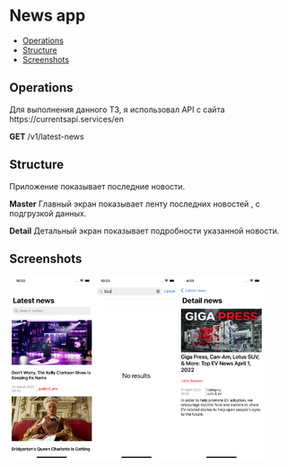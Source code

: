 # News app

 - [Operations](#operations)
 - [Structure](#structure)
 - [Screenshots](#screenshots)
 

 <h2>Operations</h2>
 <p> Для выполнения данного ТЗ, я использовал API  с сайта https://currentsapi.services/en </p>
 <p><b>GET</b> /v1/latest-news</p>
 

 <h2>Structure</h2>
 <p>Приложение показывает последние новости.</p>
 <p><b>Master</b> Главный экран показывает ленту последних новостей , с подгрузкой данных.</p>
 <p><b>Detail</b> Детальный экран показывает подробности указанной новости.</p>

 <h2>Screenshots</h2>
 <div style="display:flex;">
 <img alt="App image" src="Screenshots/main.png" width="30%">
 <img alt="App image" src="Screenshots/noResults.png" width="30%">
 <img alt="App image" src="Screenshots/detail.png" width="30%">
 
 </div>

